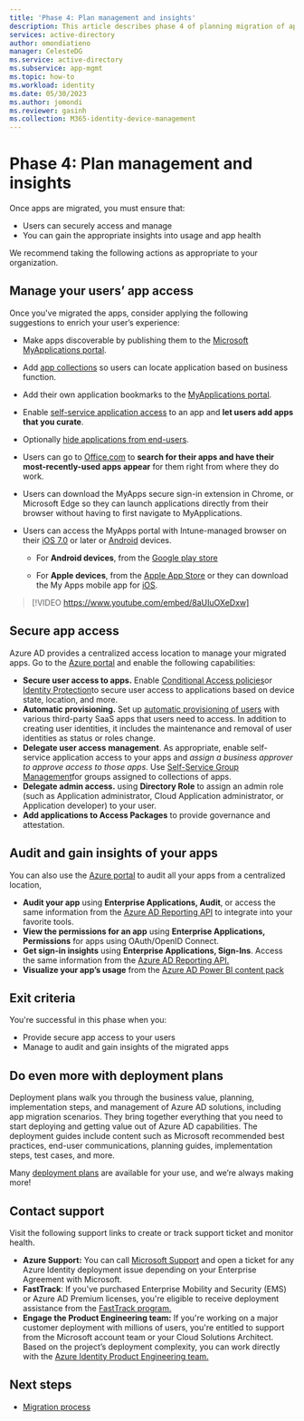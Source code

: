 ```yaml
---
title: 'Phase 4: Plan management and insights'
description: This article describes phase 4 of planning migration of applications from AD FS to Azure Active Directory
services: active-directory
author: omondiatieno
manager: CelesteDG
ms.service: active-directory
ms.subservice: app-mgmt
ms.topic: how-to
ms.workload: identity
ms.date: 05/30/2023
ms.author: jomondi
ms.reviewer: gasinh
ms.collection: M365-identity-device-management
---
```

# Phase 4: Plan management and insights

Once apps are migrated, you must ensure that:

- Users can securely access and manage
- You can gain the appropriate insights into usage and app health

We recommend taking the following actions as appropriate to your organization.

## Manage your users’ app access

Once you've migrated the apps, consider applying the following suggestions to enrich your user’s experience:

- Make apps discoverable by publishing them to the [Microsoft MyApplications portal](https://support.microsoft.com/account-billing/sign-in-and-start-apps-from-the-my-apps-portal-2f3b1bae-0e5a-4a86-a33e-876fbd2a4510#download-and-install-the-my-apps-secure-sign-in-extension).
- Add [app collections](access-panel-collections.md) so users can locate application based on business function.
- Add their own application bookmarks to the [MyApplications portal](https://support.microsoft.com/account-billing/sign-in-and-start-apps-from-the-my-apps-portal-2f3b1bae-0e5a-4a86-a33e-876fbd2a4510#download-and-install-the-my-apps-secure-sign-in-extension).
- Enable [self-service application access](manage-self-service-access.md) to an app and **let users add apps that you curate**.
- Optionally [hide applications from end-users](./hide-application-from-user-portal.md).
- Users can go to [Office.com](https://www.office.com) to **search for their apps and have their most-recently-used apps appear** for them right from where they do work.  
- Users can download the MyApps secure sign-in extension in Chrome, or Microsoft Edge so they can launch applications directly from their browser without having to first navigate to MyApplications.
- Users can access the MyApps portal with Intune-managed browser on their [iOS 7.0](./hide-application-from-user-portal.md) or later or [Android](./hide-application-from-user-portal.md) devices.

  - For **Android devices**, from the [Google play store](https://play.google.com/store/apps/details?id=com.microsoft.intune)

  - For **Apple devices**, from the [Apple App Store](https://apps.apple.com/us/app/intune-company-portal/id719171358) or they can download the My Apps mobile app for [iOS](https://appadvice.com/app/my-apps-azure-active-directory/824048653).

> [!VIDEO https://www.youtube.com/embed/8aUIuOXeDxw]

## Secure app access

Azure AD provides a centralized access location to manage your migrated apps. Go to the [Azure portal](https://portal.azure.com/) and enable the following capabilities:

- **Secure user access to apps.** Enable [Conditional Access policies](../conditional-access/overview.md)or [Identity Protection](../identity-protection/overview-identity-protection.md)to secure user access to applications based on device state, location, and more.
- **Automatic provisioning.** Set up [automatic provisioning of users](../app-provisioning/user-provisioning.md) with various third-party SaaS apps that users need to access. In addition to creating user identities, it includes the maintenance and removal of user identities as status or roles change.
- **Delegate user access** **management**. As appropriate, enable self-service application access to your apps and *assign a business approver to approve access to those apps*. Use [Self-Service Group Management](../enterprise-users/groups-self-service-management.md)for groups assigned to collections of apps.
- **Delegate admin access.** using **Directory Role** to assign an admin role (such as Application administrator, Cloud Application administrator, or Application developer) to your user.
- **Add applications to Access Packages** to provide governance and attestation.

## Audit and gain insights of your apps

You can also use the [Azure portal](https://portal.azure.com/) to audit all your apps from a centralized location,

- **Audit your app** using **Enterprise Applications, Audit**, or access the same information from the [Azure AD Reporting API](../reports-monitoring/concept-reporting-api.md) to integrate into your favorite tools.
- **View the permissions for an app** using **Enterprise Applications, Permissions** for apps using OAuth/OpenID Connect.
- **Get sign-in insights** using **Enterprise Applications, Sign-Ins**. Access the same information from the [Azure AD Reporting API.](../reports-monitoring/concept-reporting-api.md)
- **Visualize your app’s usage** from the [Azure AD Power BI content pack](../reports-monitoring/howto-use-azure-monitor-workbooks.md)

## Exit criteria

You're successful in this phase when you:

- Provide secure app access to your users
- Manage to audit and gain insights of the migrated apps

## Do even more with deployment plans

Deployment plans walk you through the business value, planning, implementation steps, and management of Azure AD solutions, including app migration scenarios. They bring together everything that you need to start deploying and getting value out of Azure AD capabilities. The deployment guides include content such as Microsoft recommended best practices, end-user communications, planning guides, implementation steps, test cases, and more.

Many [deployment plans](../fundamentals/active-directory-deployment-plans.md) are available for your use, and we’re always making more!

## Contact support

Visit the following support links to create or track support ticket and monitor health.

- **Azure Support:** You can call [Microsoft Support](https://azure.microsoft.com/support) and open a ticket for any Azure Identity deployment issue depending on your Enterprise Agreement with Microsoft.
- **FastTrack**: If you've purchased Enterprise Mobility and Security (EMS) or Azure AD Premium licenses, you're eligible to receive deployment assistance from the [FastTrack program.](/enterprise-mobility-security/solutions/enterprise-mobility-fasttrack-program)
- **Engage the Product Engineering team:** If you're working on a major customer deployment with millions of users, you're entitled to support from the Microsoft account team or your Cloud Solutions Architect. Based on the project’s deployment complexity, you can work directly with the [Azure Identity Product Engineering team.](https://portal.azure.com/#blade/Microsoft_Azure_Marketplace/MarketplaceOffersBlade/selectedMenuItemId/solutionProviders)

## Next steps

- [Migration process](migrate-adfs-apps-to-azure.md)
